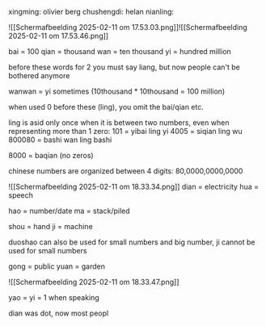xingming: olivier berg
chushengdi: helan
nianling: 

![[Scherm­afbeelding 2025-02-11 om 17.53.03.png]]![[Scherm­afbeelding 2025-02-11 om 17.53.46.png]]


bai = 100
qian = thousand
wan = ten thousand
yi = hundred million

before these words for 2 you must say liang, but now people can't be bothered anymore

wanwan = yi sometimes (10thousand * 10thousand = 100 million)

when used 0 before these (ling), you omit the bai/qian etc.

ling is asid only once when it is between two numbers, even when representing more than 1 zero:
101 = yibai ling yi
4005 = siqian ling wu
800080 = bashi wan ling bashi

8000 = baqian (no zeros)

chinese numbers are organized between 4 digits:
80,0000,0000,0000

![[Scherm­afbeelding 2025-02-11 om 18.33.34.png]]
dian = electricity
hua = speech

hao = number/date
ma = stack/piled

shou = hand
ji = machine

duoshao can also be used for small numbers and big number, ji cannot be used for small numbers

gong = public
yuan = garden



![[Scherm­afbeelding 2025-02-11 om 18.33.47.png]]

yao = yi = 1 when speaking

dian was dot, now most peopl
